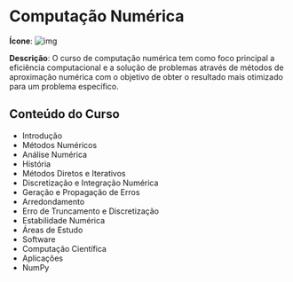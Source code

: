 # Computação Numérica

**Ícone**: ![img](https://i.imgur.com/aIyfthp.png)

**Descrição**: O curso de computação numérica tem como foco principal a eficiência computacional e a solução de problemas através de métodos de aproximação numérica com o objetivo de obter o resultado mais otimizado para um problema específico.

## Conteúdo do Curso 

- Introdução
- Métodos Numéricos
- Análise Numérica
- História
- Métodos Diretos e Iterativos
- Discretização e Integração Numérica
- Geração e Propagação de Erros
- Arredondamento
- Erro de Truncamento e Discretização
- Estabilidade Numérica
- Áreas de Estudo
- Software
- Computação Científica
- Aplicações
- NumPy